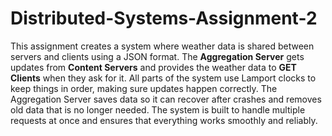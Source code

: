 # Distributed-Systems-Assignment-2

This assignment creates a system where weather data is shared between servers and clients using a JSON format. The **Aggregation Server** gets updates from **Content Servers** and provides the weather data to **GET Clients** when they ask for it. All parts of the system use Lamport clocks to keep things in order, making sure updates happen correctly. The Aggregation Server saves data so it can recover after crashes and removes old data that is no longer needed. The system is built to handle multiple requests at once and ensures that everything works smoothly and reliably.

